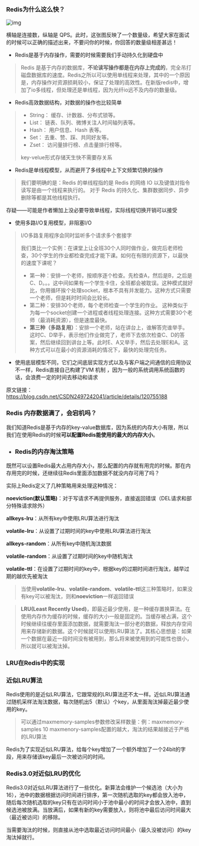 ### Redis为什么这么快？

![img](https://img-blog.csdnimg.cn/img_convert/05fb0123a61bc6dbcb66b4a14188e369.png)

横轴是连接数，纵轴是 QPS。此时，这张图反映了一个数量级，希望大家在面试的时候可以正确的描述出来，不要问你的时候，你回答的数量级相差甚远！

- Redis是基于内存操作，需要的时候需要我们手动持久化到硬盘中

> Redis 是基于内存的数据库，**不论读写操作都是在内存上完成的**，完全吊打磁盘数据库的速度。Redis之所以可以使用单线程来处理，其中的一个原因是，内存操作对资源损耗较小，保证了处理的高效性。在新版redis中，增加了io多线程，但处理还是单线程，因为光纤io远不及内存的数量级。

- Redis高效数据结构，对数据的操作也比较简单

>- String： 缓存、计数器、分布式锁等。
>- List： 链表、队列、微博关注人时间轴列表等。
>- Hash： 用户信息、Hash 表等。
>- Set： 去重、赞、踩、共同好友等。
>- Zset： 访问量排行榜、点击量排行榜等。
>
>key-velue形式存储天生快不需要存关系

- Redis是单线程模型，从而避开了多线程中上下文频繁切换的操作

> 我们要明确的是：Redis 的单线程指的是 Redis 的网络 IO 以及键值对指令读写是由一个线程来执行的。 对于 Redis 的持久化、集群数据同步、异步删除等都是其他线程执行。

存疑——可能是作者懒加上没必要导致单线程，实际线程切换开销可以接受

- 使用多路I/O复用模型，非阻塞I/O

> I/O多路复用程序会同时监听多个请求多个套接字
>
> 我们类比一个实例：在课堂上让全班30个人同时做作业，做完后老师检查，30个学生的作业都检查完成才能下课。如何在有限的资源下，以最快的速度下课呢？
>
> - 第一种：安排一个老师，按顺序逐个检查。先检查A，然后是B，之后是C、D。。。这中间如果有一个学生卡住，全班都会被耽误。这种模式就好比，你用循环挨个处理socket，根本不具有并发能力。这种方式只需要一个老师，但是耗时时间会比较长。
> - 第二种：安排30个老师，每个老师检查一个学生的作业。 这种类似于为每一个socket创建一个进程或者线程处理连接。这种方式需要30个老师（最消耗资源），但是速度最快。
> - **第三种（多路复用）**：安排一个老师，站在讲台上，谁解答完谁举手。这时C、D举手，表示他们作业做完了，老师下去依次检查C、D的答案，然后继续回到讲台上等。此时E、A又举手，然后去处理E和A。这种方式可以在最小的资源消耗的情况下，最快的处理完任务。

- 使用底层模型不同，它们之间底层实现方式以及与客户端之间通信的应用协议不一样，Redis直接自己构建了VM 机制 ，因为一般的系统调用系统函数的话，会浪费一定的时间去移动和请求


原文链接：https://blog.csdn.net/CSDN2497242041/article/details/120755188

### Redis 内存数据满了，会宕机吗？

我们知道Redis是基于内存的key-value数据库，因为系统的内存大小有限，所以我们在使用Redis的时候**可以配置Redis能使用的最大的内存大小**。

- ### Redis的内存淘汰策略

既然可以设置Redis最大占用内存大小，那么配置的内存就有用完的时候。那在内存用完的时候，还继续往Redis里面添加数据不就没内存可用了吗？

实际上Redis定义了几种策略用来处理这种情况：

**noeviction(默认策略)**：对于写请求不再提供服务，直接返回错误（DEL请求和部分特殊请求除外）

**allkeys-lru**：从所有key中使用LRU算法进行淘汰

**volatile-lru**：从设置了过期时间的key中使用LRU算法进行淘汰

**allkeys-random**：从所有key中随机淘汰数据

**volatile-random**：从设置了过期时间的key中随机淘汰

**volatile-ttl**：在设置了过期时间的key中，根据key的过期时间进行淘汰，越早过期的越优先被淘汰

> 当使用**volatile-lru**、**volatile-random**、**volatile-ttl**这三种策略时，如果没有key可以被淘汰，则和**noeviction**一样返回错误

> **LRU(Least Recently Used)**，即最近最少使用，是一种缓存置换算法。在使用内存作为缓存的时候，缓存的大小一般是固定的。当缓存被占满，这个时候继续往缓存里面添加数据，就需要淘汰一部分老的数据，释放内存空间用来存储新的数据。这个时候就可以使用LRU算法了。其核心思想是：如果一个数据在最近一段时间没有被用到，那么将来被使用到的可能性也很小，所以就可以被淘汰掉。

### LRU在Redis中的实现

### 近似LRU算法

Redis使用的是近似LRU算法，它跟常规的LRU算法还不太一样。近似LRU算法通过随机采样法淘汰数据，每次随机出5（默认）个key，从里面淘汰掉最近最少使用的key。

> 可以通过maxmemory-samples参数修改采样数量：例：maxmemory-samples 10 maxmenory-samples配置的越大，淘汰的结果越接近于严格的LRU算法

Redis为了实现近似LRU算法，给每个key增加了一个额外增加了一个24bit的字段，用来存储该key最后一次被访问的时间。

### Redis3.0对近似LRU的优化

Redis3.0对近似LRU算法进行了一些优化。新算法会维护一个候选池（大小为16），池中的数据根据访问时间进行排序，第一次随机选取的key都会放入池中，随后每次随机选取的key只有在访问时间小于池中最小的时间才会放入池中，直到候选池被放满。当放满后，如果有新的key需要放入，则将池中最后访问时间最大（最近被访问）的移除。

当需要淘汰的时候，则直接从池中选取最近访问时间最小（最久没被访问）的key淘汰掉就行。